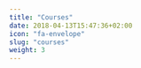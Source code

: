 ```yaml
---
title: "Courses"
date: 2018-04-13T15:47:36+02:00
icon: "fa-envelope"
slug: "courses"
weight: 3
---
```



